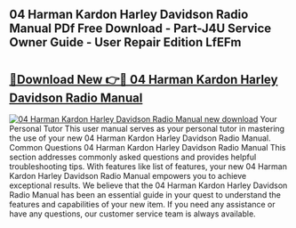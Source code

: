 ## 04 Harman Kardon Harley Davidson Radio Manual PDf Free Download - Part-J4U Service Owner Guide - User Repair Edition LfEFm

# <h2><a href="http://bc47429.oget.top/?id=04+Harman+Kardon+Harley+Davidson+Radio+Manual">🔗Download New 👉🔴 04 Harman Kardon Harley Davidson Radio Manual</a></h2>

[![04 Harman Kardon Harley Davidson Radio Manual new download](https://i.imgur.com/5g1atiW.png)](http://bc47429.oget.top/?id=04+Harman+Kardon+Harley+Davidson+Radio+Manual)
Your Personal Tutor This user manual serves as your personal tutor in mastering the use of your new 04 Harman Kardon Harley Davidson Radio Manual. Common Questions 04 Harman Kardon Harley Davidson Radio Manual This section addresses commonly asked questions and provides helpful troubleshooting tips. With features like list of features, your new 04 Harman Kardon Harley Davidson Radio Manual empowers you to achieve exceptional results. We believe that the 04 Harman Kardon Harley Davidson Radio Manual has been an essential guide in your quest to understand the features and capabilities of your new item. If you need any assistance or have any questions, our customer service team is always available.
